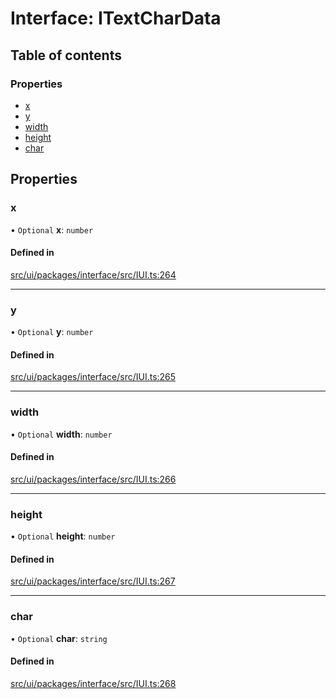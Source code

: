 # Interface: ITextCharData

## Table of contents

### Properties

- [x](ITextCharData.md#x)
- [y](ITextCharData.md#y)
- [width](ITextCharData.md#width)
- [height](ITextCharData.md#height)
- [char](ITextCharData.md#char)

## Properties

### x

• `Optional` **x**: `number`

#### Defined in

[src/ui/packages/interface/src/IUI.ts:264](https://github.com/leaferjs/leafer-ui/blob/bf25826307b66b28129b03872bb2832c8787db48/packages/interface/src/IUI.ts#L264)

___

### y

• `Optional` **y**: `number`

#### Defined in

[src/ui/packages/interface/src/IUI.ts:265](https://github.com/leaferjs/leafer-ui/blob/bf25826307b66b28129b03872bb2832c8787db48/packages/interface/src/IUI.ts#L265)

___

### width

• `Optional` **width**: `number`

#### Defined in

[src/ui/packages/interface/src/IUI.ts:266](https://github.com/leaferjs/leafer-ui/blob/bf25826307b66b28129b03872bb2832c8787db48/packages/interface/src/IUI.ts#L266)

___

### height

• `Optional` **height**: `number`

#### Defined in

[src/ui/packages/interface/src/IUI.ts:267](https://github.com/leaferjs/leafer-ui/blob/bf25826307b66b28129b03872bb2832c8787db48/packages/interface/src/IUI.ts#L267)

___

### char

• `Optional` **char**: `string`

#### Defined in

[src/ui/packages/interface/src/IUI.ts:268](https://github.com/leaferjs/leafer-ui/blob/bf25826307b66b28129b03872bb2832c8787db48/packages/interface/src/IUI.ts#L268)
